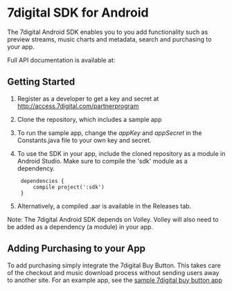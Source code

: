 # 7digital SDK for Android #

The 7digital Android SDK enables you to you add functionality such as preview streams, music charts and metadata, search and purchasing to your app.

Full API documentation is available at: <insert link to javadocs>

## Getting Started ##

1. Register as a developer to get a key and secret at http://access.7digital.com/partnerprogram

2. Clone the repository, which includes a sample app

3. To run the sample app, change the _appKey_ and _appSecret_ in the Constants.java file to your own key and secret.

4. To use the SDK in your app, include the cloned repository as a module in Android Studio. Make sure to compile the 'sdk' module as a dependency.

		dependencies {
			compile project(':sdk')
		}

5. Alternatively, a compiled .aar is available in the Releases tab.


Note: The 7digital Android SDK depends on Volley. Volley will also need to be added as a dependency (a module) in your app.

## Adding Purchasing to your App ##

To add purchasing simply integrate the 7digital Buy Button. This takes care of the checkout and music download process without sending users away to another site. For an example app, see the [sample 7digital buy button app](https://github.com/7digital/7digital-android-buy-button-demo) 









